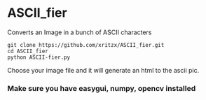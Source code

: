 # ASCII_fier
Converts an Image in a bunch of ASCII characters
```
git clone https://github.com/xritzx/ASCII_fier.git
cd ASCII_fier
python ASCII-fier.py
```
Choose your image file and it will generate an html to the ascii pic.
### Make sure you have easygui, numpy, opencv installed
